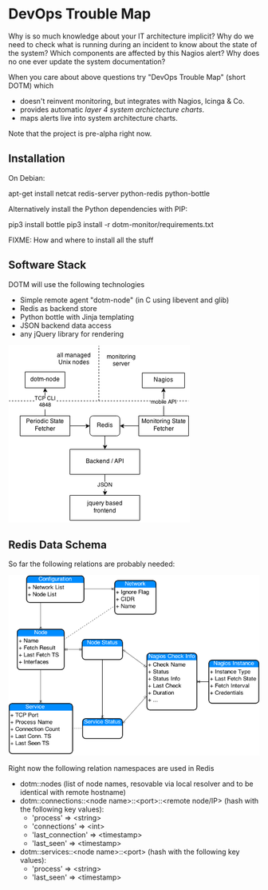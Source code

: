 DevOps Trouble Map
==================

Why is so much knowledge about your IT architecture implicit? Why do we need to check what is running during an incident to know about the state of the system? Which components are affected by this Nagios alert? Why does no one ever update the system documentation?

When you care about above questions try "DevOps Trouble Map" (short DOTM) which

- doesn't reinvent monitoring, but integrates with Nagios, Icinga & Co.
- provides automatic *layer 4 system archictecture charts*.
- maps alerts live into system architecture charts.

Note that the project is pre-alpha right now.

Installation
------------

On Debian:

   apt-get install netcat redis-server python-redis python-bottle

Alternatively install the Python dependencies with PIP:

   pip3 install bottle
   pip3 install -r dotm-monitor/requirements.txt
   
FIXME: How and where to install all the stuff

Software Stack
--------------

DOTM will use the following technologies

- Simple remote agent "dotm-node" (in C using libevent and glib)
- Redis as backend store
- Python bottle with Jinja templating
- JSON backend data access
- any jQuery library for rendering



![architecture overview](doc/dotm-architecture.png?raw=true)

Redis Data Schema
-----------------

So far the following relations are probably needed:

![entity overview](doc/dotm-er.png?raw=true)

Right now the following relation namespaces are used in Redis

- dotm::nodes (list of node names, resovable via local resolver and to be identical with remote hostname)
- dotm::connections::&lt;node name>::&lt;port>::&lt;remote node/IP> (hash with the following key values):
  * 'process' => &lt;string>
  * 'connections' => &lt;int>
  * 'last_connection' =>  &lt;timestamp>
  * 'last_seen' => &lt;timestamp>
- dotm::services::&lt;node name>::&lt;port> (hash with the following key values):
  * 'process' => &lt;string>
  * 'last_seen' => &lt;timestamp>
